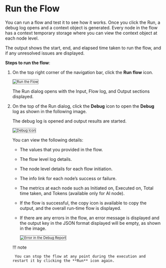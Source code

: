 # Run the Flow

You can run a flow and test it to see how it works. Once you click the Run, a debug log opens and a context object is generated. Every node in the flow has a context temporary storage where you can view the context object at each node level.

The output shows the start, end, and elapsed time taken to run the flow, and if any unresolved issues are displayed.

**Steps to run the flow**:

1. On the top right corner of the navigation bar, click the **Run flow** icon.

    <img src="../images/run-the-flow.png" alt="Run the Flow" title="Run the Flow" style="border: 1px solid gray; zoom:80%;">

    The Run dialog opens with the Input, Flow log, and Output sections displayed.

1. On the top of the Run dialog, click the **Debug** icon to open the **Debug** log as shown in the following image.

    The debug log is opened and output results are started.

    <img src="../images/debug-icon.png" alt="Debug Icon" title="Debug Icon" style="border: 1px solid gray; zoom:80%;">

    You can view the following details:


    * The values that you provided in the flow.


    * The flow level log details.


    * The node level details for each flow initiation.


    * The info link for each node’s success or failure.


    * The metrics at each node such as Initiated on, Executed on, Total time taken, and Tokens (available only for AI node).


    * If the flow is successful, the copy icon is available to copy the output, and the overall run-time flow is displayed.


    * If there are any errors in the flow, an error message is displayed and the output key in the JSON format displayed will be empty, as shown in the image.

        <img src="../images/error-in-the-debug-report.png" alt="Error in the Debug Report" title="Error in the Debug Report" style="border: 1px solid gray; zoom:80%;">

    !!! note

        You can stop the flow at any point during the execution and restart it by clicking the **Run** icon again.
